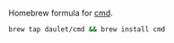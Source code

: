 Homebrew formula for [cmd](https://github.com/daulet/cmd).

```bash
brew tap daulet/cmd && brew install cmd
```
